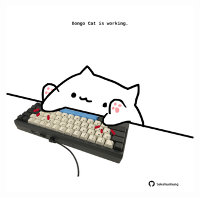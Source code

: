 <!-- built at 13/09/2024, 07:00:38 UTC -->
<p align="center">
  <img width="500" height="500" src="./ReadmeImage.svg">
</p>
